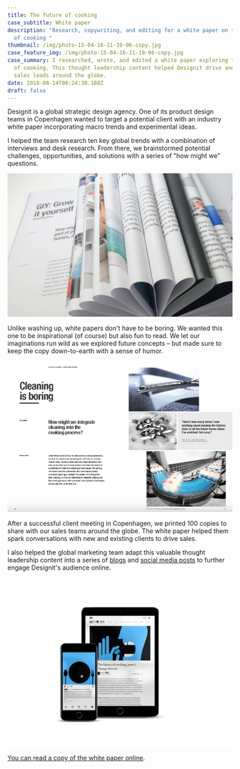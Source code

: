 ```yaml
---
title: The future of cooking
case_subtitle: White paper
description: "Research, copywriting, and editing for a white paper on the future
  of cooking "
thumbnail: /img/photo-15-04-16-11-19-06-copy.jpg
case_feature_img: /img/photo-15-04-16-11-19-06-copy.jpg
case_summary: I researched, wrote, and edited a white paper exploring the future
  of cooking. This thought leadership content helped Designit drive and convert
  sales leads around the globe.
date: 2018-08-14T06:24:30.188Z
draft: false
---
```

Designit is a global strategic design agency. One of its product design teams in Copenhagen wanted to target a potential client with an industry white paper incorporating macro trends and experimental ideas.

I helped the team research ten key global trends with a combination of interviews and desk research. From there, we brainstormed potential challenges, opportunities, and solutions with a series of "how might we" questions.

![GIY: Grow it yourself](img/photo-15-04-16-11-33-45.jpg)

Unlike washing up, white papers don't have to be boring. We wanted this one to be inspirational (of course) but also fun to read. We let our imaginations run wild as we explored future concepts – but made sure to keep the copy down-to-earth with a sense of humor.

![Cleaning is boring](img/future-of-cooking-cleaning.png)

After a successful client meeting in Copenhagen, we printed 100 copies to share with our sales teams around the globe. The white paper helped them spark conversations with new and existing clients to drive sales.

I also helped the global marketing team adapt this valuable thought leadership content into a series of [blogs](https://medium.designit.com/the-future-of-cooking-part-1-change-drivers-389a75bc4747) and [social media posts](https://www.instagram.com/p/Bul2Iwcg1U2/?utm_source=ig_web_copy_link) to further engage Designit's audience online.

![](img/future-of-cooking-on-instagram-and-medium.png)

[You can read a copy of the white paper online](https://issuu.com/designit/docs/future_of_cooking).